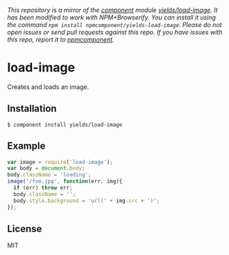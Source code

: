 *This repository is a mirror of the [component](http://component.io) module [yields/load-image](http://github.com/yields/load-image). It has been modified to work with NPM+Browserify. You can install it using the command `npm install npmcomponent/yields-load-image`. Please do not open issues or send pull requests against this repo. If you have issues with this repo, report it to [npmcomponent](https://github.com/airportyh/npmcomponent).*

# load-image

  Creates and loads an image.

## Installation

    $ component install yields/load-image

## Example

```js
var image = require('load-image');
var body = document.body;
body.className = 'loading';
image('/foo.jpg', function(err, img){
  if (err) throw err;
  body.className = '';
  body.style.background = 'url(' + img.src + ')';
});
```
   

## License

  MIT
